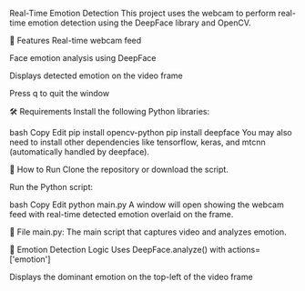 Real-Time Emotion Detection
This project uses the webcam to perform real-time emotion detection using the DeepFace library and OpenCV.

📸 Features
Real-time webcam feed

Face emotion analysis using DeepFace

Displays detected emotion on the video frame

Press q to quit the window

🛠 Requirements
Install the following Python libraries:

bash
Copy
Edit
pip install opencv-python
pip install deepface
You may also need to install other dependencies like tensorflow, keras, and mtcnn (automatically handled by deepface).

🚀 How to Run
Clone the repository or download the script.

Run the Python script:

bash
Copy
Edit
python main.py
A window will open showing the webcam feed with real-time detected emotion overlaid on the frame.

📁 File
main.py: The main script that captures video and analyzes emotion.

🧠 Emotion Detection Logic
Uses DeepFace.analyze() with actions=['emotion']

Displays the dominant emotion on the top-left of the video frame
